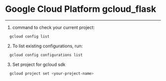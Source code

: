 # Google Cloud Platform  gcloud_flask
***

1.  command to check your current project:
```bash
  gcloud config list
```
2.  To list existing configurations, run:
```bash
  gcloud config configurations list
```
3.  Set project for gcloud sdk 
```bash
  gcloud project set <your-project-name>
```
